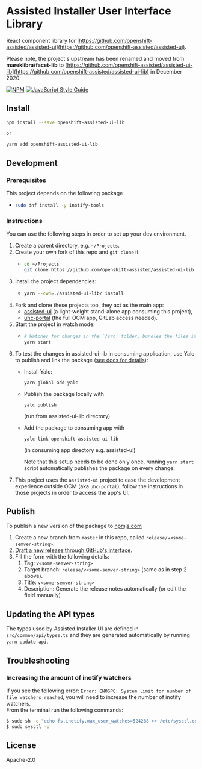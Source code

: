 # Assisted Installer User Interface Library

React component library for
[https://github.com/openshift-assisted/assisted-ui](https://github.com/openshift-assisted/assisted-ui).

Please note, the project's upstream has been renamed and moved from **mareklibra/facet-lib** to
[https://github.com/openshift-assisted/assisted-ui-lib](https://github.com/openshift-assisted/assisted-ui-lib)
in December 2020.

[![NPM](https://img.shields.io/npm/v/openshift-assisted-ui-lib.svg)](https://www.npmjs.com/package/openshift-assisted-ui-lib)
[![JavaScript Style Guide](https://img.shields.io/badge/code_style-standard-brightgreen.svg)](https://standardjs.com)

## Install

```bash
npm install --save openshift-assisted-ui-lib

or

yarn add openshift-assisted-ui-lib
```

## Development

### Prerequisites

This project depends on the following package

- ```bash
  sudo dnf install -y inotify-tools
  ```

### Instructions

You can use the following steps in order to set up your dev environment.

1. Create a parent directory, e.g. `~/Projects`.
2. Create your own fork of this repo and `git clone` it.
   - ```bash
     cd ~/Projects
     git clone https://github.com/openshift-assisted/assisted-ui-lib.git
     ```
3. Install the project dependencies:
   - ```bash
     yarn --cwd=./assisted-ui-lib/ install
     ```
4. Fork and clone these projects too, they act as the main app:
   - [assisted-ui](https://github.com/openshift-assisted/assisted-ui) (a light-weight stand-alone
     app consuming this project),
   - [uhc-portal](https://gitlab.cee.redhat.com/service/uhc-portal.git) (the full OCM app, GitLab
     access needed).
5. Start the project in watch mode:
   - ```bash
     # Watches for changes in the `/src` folder, bundles the files into `/dist` folder and automatically publishes the package locally using Yalc
     yarn start
     ```
6. To test the changes in assisted-ui-lib in consuming application, use Yalc to publish and link the
   package ([see docs for details](https://github.com/wclr/yalc)):
   - Install Yalc:
     ```
     yarn global add yalc
     ```
   - Publish the package locally with
     ```
     yalc publish
     ```
     (run from assisted-ui-lib directory)
   - Add the package to consuming app with

     ```
     yalc link openshift-assisted-ui-lib
     ```

     (in consuming app directory e.g. assisted-ui)

     Note that this setup needs to be done only once, running `yarn start` script automatically
     publishes the package on every change.
7. This project uses the `assisted-ui` project to ease the development experience outside OCM (aka
   `uhc-portal`), follow the instructions in those projects in order to access the app's UI.

## Publish

To publish a new version of the package to
[npmjs.com](https://www.npmjs.com/package/openshift-assisted-ui-lib)

1. Create a new branch from `master` in this repo, called `release/v<some-semver-string>`.
2. [Draft a new release through GitHub's interface](https://github.com/openshift-assisted/assisted-ui-lib/releases/new).
3. Fill the form with the following details:
   1. Tag: `v<some-semver-string>`
   2. Target branch: `release/v<some-semver-string>` (same as in step 2 above).
   3. Title: `v<some-semver-string>`
   4. Description: Generate the release notes automatically (or edit the field manually)

## Updating the API types

The types used by Assisted Installer UI are defined in `src/common/api/types.ts` and they are
generated automatically by running `yarn update-api`.

## Troubleshooting

### Increasing the amount of inotify watchers

If you see the following error: `Error: ENOSPC: System limit for number of file watchers reached`,
you will need to increase the number of inotify watchers.  
From the terminal run the following commands:

```bash
$ sudo sh -c "echo fs.inotify.max_user_watches=524288 >> /etc/sysctl.conf"
$ sudo sysctl -p
```

## License

Apache-2.0
